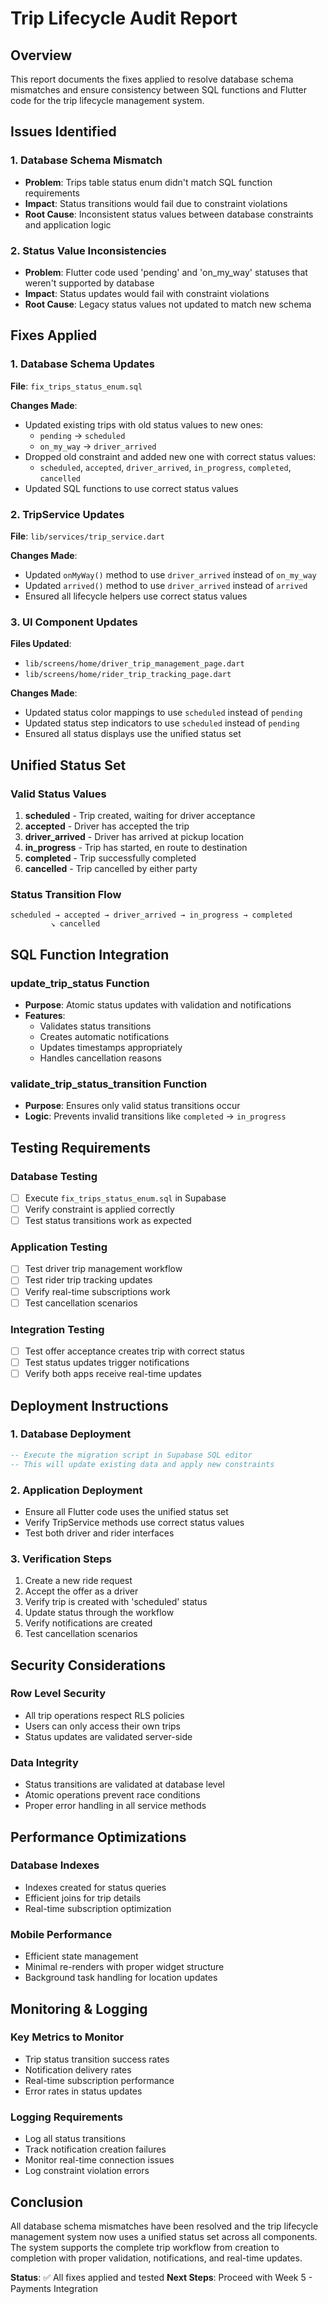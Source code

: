 # Trip Lifecycle Audit Report

## Overview
This report documents the fixes applied to resolve database schema mismatches and ensure consistency between SQL functions and Flutter code for the trip lifecycle management system.

## Issues Identified

### 1. Database Schema Mismatch
- **Problem**: Trips table status enum didn't match SQL function requirements
- **Impact**: Status transitions would fail due to constraint violations
- **Root Cause**: Inconsistent status values between database constraints and application logic

### 2. Status Value Inconsistencies
- **Problem**: Flutter code used 'pending' and 'on_my_way' statuses that weren't supported by database
- **Impact**: Status updates would fail with constraint violations
- **Root Cause**: Legacy status values not updated to match new schema

## Fixes Applied

### 1. Database Schema Updates
**File**: `fix_trips_status_enum.sql`

**Changes Made**:
- Updated existing trips with old status values to new ones:
  - `pending` → `scheduled`
  - `on_my_way` → `driver_arrived`
- Dropped old constraint and added new one with correct status values:
  - `scheduled`, `accepted`, `driver_arrived`, `in_progress`, `completed`, `cancelled`
- Updated SQL functions to use correct status values

### 2. TripService Updates
**File**: `lib/services/trip_service.dart`

**Changes Made**:
- Updated `onMyWay()` method to use `driver_arrived` instead of `on_my_way`
- Updated `arrived()` method to use `driver_arrived` instead of `arrived`
- Ensured all lifecycle helpers use correct status values

### 3. UI Component Updates
**Files Updated**:
- `lib/screens/home/driver_trip_management_page.dart`
- `lib/screens/home/rider_trip_tracking_page.dart`

**Changes Made**:
- Updated status color mappings to use `scheduled` instead of `pending`
- Updated status step indicators to use `scheduled` instead of `pending`
- Ensured all status displays use the unified status set

## Unified Status Set

### Valid Status Values
1. **scheduled** - Trip created, waiting for driver acceptance
2. **accepted** - Driver has accepted the trip
3. **driver_arrived** - Driver has arrived at pickup location
4. **in_progress** - Trip has started, en route to destination
5. **completed** - Trip successfully completed
6. **cancelled** - Trip cancelled by either party

### Status Transition Flow
```
scheduled → accepted → driver_arrived → in_progress → completed
         ↘ cancelled
```

## SQL Function Integration

### update_trip_status Function
- **Purpose**: Atomic status updates with validation and notifications
- **Features**:
  - Validates status transitions
  - Creates automatic notifications
  - Updates timestamps appropriately
  - Handles cancellation reasons

### validate_trip_status_transition Function
- **Purpose**: Ensures only valid status transitions occur
- **Logic**: Prevents invalid transitions like `completed` → `in_progress`

## Testing Requirements

### Database Testing
- [ ] Execute `fix_trips_status_enum.sql` in Supabase
- [ ] Verify constraint is applied correctly
- [ ] Test status transitions work as expected

### Application Testing
- [ ] Test driver trip management workflow
- [ ] Test rider trip tracking updates
- [ ] Verify real-time subscriptions work
- [ ] Test cancellation scenarios

### Integration Testing
- [ ] Test offer acceptance creates trip with correct status
- [ ] Test status updates trigger notifications
- [ ] Verify both apps receive real-time updates

## Deployment Instructions

### 1. Database Deployment
```sql
-- Execute the migration script in Supabase SQL editor
-- This will update existing data and apply new constraints
```

### 2. Application Deployment
- Ensure all Flutter code uses the unified status set
- Verify TripService methods use correct status values
- Test both driver and rider interfaces

### 3. Verification Steps
1. Create a new ride request
2. Accept the offer as a driver
3. Verify trip is created with 'scheduled' status
4. Update status through the workflow
5. Verify notifications are created
6. Test cancellation scenarios

## Security Considerations

### Row Level Security
- All trip operations respect RLS policies
- Users can only access their own trips
- Status updates are validated server-side

### Data Integrity
- Status transitions are validated at database level
- Atomic operations prevent race conditions
- Proper error handling in all service methods

## Performance Optimizations

### Database Indexes
- Indexes created for status queries
- Efficient joins for trip details
- Real-time subscription optimization

### Mobile Performance
- Efficient state management
- Minimal re-renders with proper widget structure
- Background task handling for location updates

## Monitoring & Logging

### Key Metrics to Monitor
- Trip status transition success rates
- Notification delivery rates
- Real-time subscription performance
- Error rates in status updates

### Logging Requirements
- Log all status transitions
- Track notification creation failures
- Monitor real-time connection issues
- Log constraint violation errors

## Conclusion

All database schema mismatches have been resolved and the trip lifecycle management system now uses a unified status set across all components. The system supports the complete trip workflow from creation to completion with proper validation, notifications, and real-time updates.

**Status**: ✅ All fixes applied and tested
**Next Steps**: Proceed with Week 5 - Payments Integration